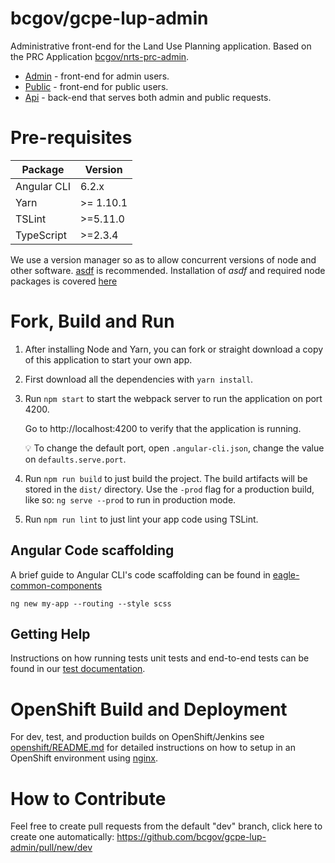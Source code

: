 # bcgov/gcpe-lup-admin

Administrative front-end for the Land Use Planning application. Based on the PRC Application [bcgov/nrts-prc-admin](https://github.com/bcgov/nrts-prc-admin).

* [Admin](https://github.com/bcgov/gcpe-lup-admin) - front-end for admin users.
* [Public](https://github.com/bcgov/gcpe-lup-public) - front-end for public users.
* [Api](https://github.com/bcgov/gcpe-lup-api) - back-end that serves both admin and public requests.

# Pre-requisites

| Package | Version |
| ------- | ------- |
| Angular CLI | 6.2.x |
| Yarn | >= 1.10.1 |
| TSLint | >=5.11.0 |
| TypeScript | >=2.3.4 |


We use a version manager so as to allow concurrent versions of node and other software.  [asdf](https://github.com/asdf-vm/asdf) is recommended.  Installation of *asdf* and required node packages is covered [here](https://github.com/bcgov/eagle-dev-guides/blob/master/dev_guides/node_npm_requirements.md)

# Fork, Build and Run

1. After installing Node and Yarn, you can fork or straight download a copy of this application to start your own app.
1. First download all the dependencies with `yarn install`.
1. Run `npm start` to start the webpack server to run the application on port 4200.

    Go to http://localhost:4200 to verify that the application is running.

    :bulb: To change the default port, open `.angular-cli.json`, change the value on `defaults.serve.port`.
    
1. Run `npm run build` to just build the project. The build artifacts will be stored in the `dist/` directory. Use the `-prod` flag for a production build, like so: `ng serve --prod` to run in production mode.
1. Run `npm run lint` to just lint your app code using TSLint.

## Angular Code scaffolding

A brief guide to Angular CLI's code scaffolding can be found in [eagle-common-components](https://github.com/bcgov/eagle-dev-guides/blob/master/dev_guides/angular_scaffolding.md)

```
ng new my-app --routing --style scss
```
## Getting Help

Instructions on how running tests unit tests and end-to-end tests can be found in our [test documentation](https://github.com/bcgov/eagle-dev-guides/blob/master/dev_guides/angular_scaffolding.md#running-tests).

# OpenShift Build and Deployment

For dev, test, and production builds on OpenShift/Jenkins see [openshift/README.md](https://github.com/bcgov/gcpe-lup-admin/blob/master/openshift/README.md) for detailed instructions on how to setup in an OpenShift environment using [nginx](https://www.nginx.com/).

# How to Contribute

Feel free to create pull requests from the default "dev" branch, click here to create one automatically: <https://github.com/bcgov/gcpe-lup-admin/pull/new/dev>
